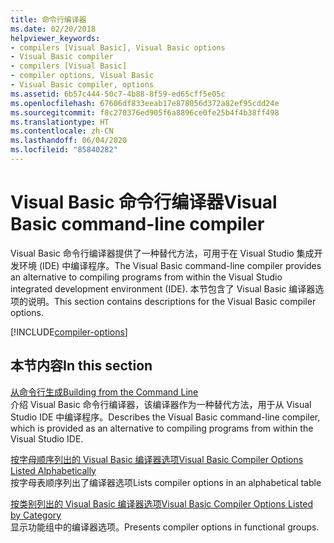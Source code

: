 ```yaml
---
title: 命令行编译器
ms.date: 02/20/2018
helpviewer_keywords:
- compilers [Visual Basic], Visual Basic options
- Visual Basic compiler
- compilers [Visual Basic]
- compiler options, Visual Basic
- Visual Basic compiler, options
ms.assetid: 6b57c444-50c7-4b88-8f59-ed65cff5e05c
ms.openlocfilehash: 67606df833eeab17e878056d372a82ef95cdd24e
ms.sourcegitcommit: f8c270376ed905f6a8896ce0fe25b4f4b38ff498
ms.translationtype: HT
ms.contentlocale: zh-CN
ms.lasthandoff: 06/04/2020
ms.locfileid: "85840282"
---
```

# <a name="visual-basic-command-line-compiler"></a><span data-ttu-id="e2fef-102">Visual Basic 命令行编译器</span><span class="sxs-lookup"><span data-stu-id="e2fef-102">Visual Basic command-line compiler</span></span>

<span data-ttu-id="e2fef-103">Visual Basic 命令行编译器提供了一种替代方法，可用于在 Visual Studio 集成开发环境 (IDE) 中编译程序。</span><span class="sxs-lookup"><span data-stu-id="e2fef-103">The Visual Basic command-line compiler provides an alternative to compiling programs from within the Visual Studio integrated development environment (IDE).</span></span> <span data-ttu-id="e2fef-104">本节包含了 Visual Basic 编译器选项的说明。</span><span class="sxs-lookup"><span data-stu-id="e2fef-104">This section contains descriptions for the Visual Basic compiler options.</span></span>

[!INCLUDE[compiler-options](~/includes/compiler-options.md)]
  
## <a name="in-this-section"></a><span data-ttu-id="e2fef-105">本节内容</span><span class="sxs-lookup"><span data-stu-id="e2fef-105">In this section</span></span>

[<span data-ttu-id="e2fef-106">从命令行生成</span><span class="sxs-lookup"><span data-stu-id="e2fef-106">Building from the Command Line</span></span>](building-from-the-command-line.md)  
<span data-ttu-id="e2fef-107">介绍 Visual Basic 命令行编译器，该编译器作为一种替代方法，用于从 Visual Studio IDE 中编译程序。</span><span class="sxs-lookup"><span data-stu-id="e2fef-107">Describes the Visual Basic command-line compiler, which is provided as an alternative to compiling programs from within the Visual Studio IDE.</span></span>

[<span data-ttu-id="e2fef-108">按字母顺序列出的 Visual Basic 编译器选项</span><span class="sxs-lookup"><span data-stu-id="e2fef-108">Visual Basic Compiler Options Listed Alphabetically</span></span>](compiler-options-listed-alphabetically.md)  
<span data-ttu-id="e2fef-109">按字母表顺序列出了编译器选项</span><span class="sxs-lookup"><span data-stu-id="e2fef-109">Lists compiler options in an alphabetical table</span></span>

[<span data-ttu-id="e2fef-110">按类别列出的 Visual Basic 编译器选项</span><span class="sxs-lookup"><span data-stu-id="e2fef-110">Visual Basic Compiler Options Listed by Category</span></span>](compiler-options-listed-by-category.md)  
<span data-ttu-id="e2fef-111">显示功能组中的编译器选项。</span><span class="sxs-lookup"><span data-stu-id="e2fef-111">Presents compiler options in functional groups.</span></span>
  